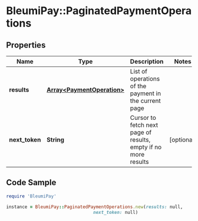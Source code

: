 # BleumiPay::PaginatedPaymentOperations

## Properties

Name | Type | Description | Notes
------------ | ------------- | ------------- | -------------
**results** | [**Array&lt;PaymentOperation&gt;**](PaymentOperation.md) | List of operations of the payment in the current page | 
**next_token** | **String** | Cursor to fetch next page of results, empty if no more results | [optional] 

## Code Sample

```ruby
require 'BleumiPay'

instance = BleumiPay::PaginatedPaymentOperations.new(results: null,
                                 next_token: null)
```


